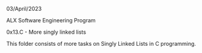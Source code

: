 03/April/2023

ALX Software Engineering Program

0x13.C - More singly linked lists

This folder consists of more tasks on Singly Linked Lists in C programming.
